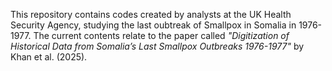 This repository contains codes created by analysts at the UK Health Security Agency, studying the last oubtreak of Smallpox in Somalia in 1976-1977. 
The current contents relate to the paper called *"Digitization of Historical Data from Somalia’s Last Smallpox Outbreaks 1976-1977"* by Khan et al. (2025).
